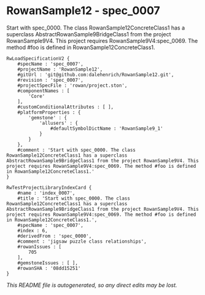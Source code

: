 # RowanSample12 - spec_0007
Start with spec_0000. The class RowanSample12ConcreteClass1 has a superclass AbstractRowanSample9BridgeClass1 from the project RowanSample9V4. This project requires RowanSample9V4:spec_0069. The method #foo is defined in RowanSample12ConcreteClass1.
```
RwLoadSpecificationV2 {
	#specName : 'spec_0007',
	#projectName : 'RowanSample12',
	#gitUrl : 'git@github.com:dalehenrich/RowanSample12.git',
	#revision : 'spec_0007',
	#projectSpecFile : 'rowan/project.ston',
	#componentNames : [
		'Core'
	],
	#customConditionalAttributes : [ ],
	#platformProperties : {
		'gemstone' : {
			'allusers' : {
				#defaultSymbolDictName : 'RowanSample9_1'
			}
		}
	},
	#comment : 'Start with spec_0000. The class RowanSample12ConcreteClass1 has a superclass AbstractRowanSample9BridgeClass1 from the project RowanSample9V4. This project requires RowanSample9V4:spec_0069. The method #foo is defined in RowanSample12ConcreteClass1.'
}

RwTestProjectLibraryIndexCard {
	#name : 'index_0007',
	#title : 'Start with spec_0000. The class RowanSample12ConcreteClass1 has a superclass AbstractRowanSample9BridgeClass1 from the project RowanSample9V4. This project requires RowanSample9V4:spec_0069. The method #foo is defined in RowanSample12ConcreteClass1.',
	#specName : 'spec_0007',
	#index : 6,
	#derivedFrom : 'spec_0000',
	#comment : 'jigsaw puzzle class relationships',
	#rowanIssues : [
		705
	],
	#gemstoneIssues : [ ],
	#rowanSHA : '08dd15251'
}
```

*This README file is autogenerated, so any direct edits may be lost.*
